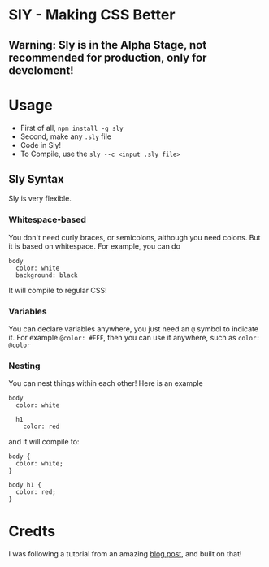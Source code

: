 # SlY - Making CSS Better

## Warning: Sly is in the Alpha Stage, not recommended for production, only for develoment!

# Usage

* First of all, `npm install -g sly`
* Second, make any `.sly` file
* Code in Sly!
* To Compile, use the `sly --c <input .sly file>`

## Sly Syntax

Sly is very flexible.

### Whitespace-based

You don't need curly braces, or semicolons, although you need colons. But it is based on whitespace. For example, you can do
```
body
  color: white
  background: black
```
It will compile to regular CSS!

### Variables

You can declare variables anywhere, you just need an `@` symbol to indicate it. For example `@color: #FFF`, then you can use it anywhere, such as `color: @color`

### Nesting

You can nest things within each other! Here is an example

```
body
  color: white
  
  h1
    color: red
```

and it will compile to:

```
body {
  color: white;
}

body h1 {
  color: red;
}
```







# Credts

I was following a tutorial from an amazing [blog post](http://www.nixtu.info/2011/12/how-to-write-css-preprocessor-using.html), and built on that!
